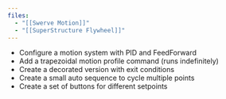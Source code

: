 ```yaml
---
files:
  - "[[Swerve Motion]]"
  - "[[SuperStructure Flywheel]]"
---
```


- Configure a motion system with PID and FeedForward
- Add a trapezoidal motion profile command (runs indefinitely)
- Create a decorated version with exit conditions
- Create a small auto sequence to cycle multiple points
- Create a set of buttons for different setpoints